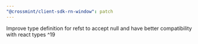 ```yaml
---
"@crossmint/client-sdk-rn-window": patch
---
```


Improve type definition for refst to accept null and have better compatibility with react types ^19
